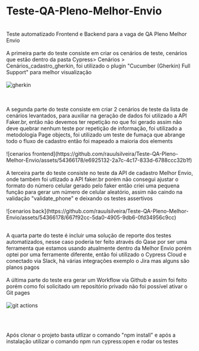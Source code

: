 # Teste-QA-Pleno-Melhor-Envio
<br/>Teste automatizado Frontend e Backend para a vaga de QA Pleno Melhor Envio<br/>
<br/> A primeira parte do teste consiste em criar os cenários de teste, cenários que estão dentro da pasta Cypress> Cenários > Cenários_cadastro_gherkin, foi utilizado o plugin "Cucumber (Gherkin) Full Support" para melhor visualização<br/> 
<br/> 
![gherkin](https://github.com/rauulsilveira/Teste-QA-Pleno-Melhor-Envio/assets/54366178/8bf77b8d-cb50-46bc-a1b3-62527f405a8d)

<br/> 
<br/> A segunda parte do teste consiste em criar 2 cenários de teste da lista de cenários levantados, para auxiliar na geração de dados foi utilizado a API Faker.br, então não devemos ter repetição no que foi gerado assim não deve quebrar nenhum teste por repetição de informação, foi utilizado a metodologia Page objects, foi utilizado um teste de fumaça que abrange todo o fluxo de cadastro então foi mapeado a maioria dos elements <br/>
<br/> 
![cenarios frontend](https://github.com/rauulsilveira/Teste-QA-Pleno-Melhor-Envio/assets/54366178/e6925132-2a7c-4c17-833d-6788ccc32b1f)

<br/> 
<br/> A terceira parte do teste consiste no teste da API de cadastro Melhor Envio, onde também foi utlizado a API faker.br porém não consegui ajustar o formato do número celular gerado pelo faker então criei uma pequena função para gerar um número de celular aleatório, assim não caindo na validação "validate_phone" e deixando os testes assertivos<br/> 
<br/> 
![cenarios back](https://github.com/rauulsilveira/Teste-QA-Pleno-Melhor-Envio/assets/54366178/667f92cc-5da0-4905-9db6-0fd34956c9cc)

<br/> 

<br/> A quarta parte do teste é incluir uma solução de reporte dos testes automatizados, nesse caso poderia ter feito através do Qase por ser uma ferramenta que estamos usando atualmente dentro da Melhor Envio porém optei por uma ferramente diferente, então foi utilizado o Cypress Cloud e conectado via Slack, há várias integrações exemplo o Jira mas alguns são planos pagos <br/>
<br/> A última parte do teste era gerar um Workflow via Github e assim foi feito porém como foi solicitado um repositório privado não foi possível ativar o Git pages<br/>
<br/>
![git actions](https://github.com/rauulsilveira/Teste-QA-Pleno-Melhor-Envio/assets/54366178/54024dfc-6255-4ab9-b770-2be2c3b301c4)

<br/>

<br/> Após clonar o projeto basta utlizar o comando "npm install" e após a instalação utilizar o comando npm run cypress:open e rodar os testes <br/>

